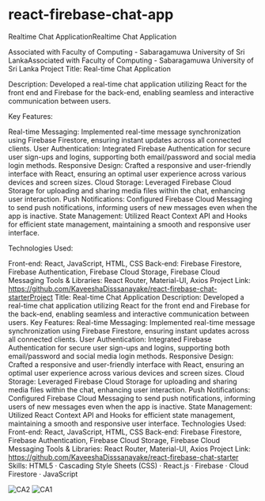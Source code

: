 # react-firebase-chat-app

 
Realtime Chat ApplicationRealtime Chat Application

Associated with Faculty of Computing - Sabaragamuwa University of Sri LankaAssociated with Faculty of Computing - Sabaragamuwa University of Sri Lanka
Project Title: Real-time Chat Application

Description:
Developed a real-time chat application utilizing React for the front end and Firebase for the back-end, enabling seamless and interactive communication between users.

Key Features:

Real-time Messaging: Implemented real-time message synchronization using Firebase Firestore, ensuring instant updates across all connected clients.
User Authentication: Integrated Firebase Authentication for secure user sign-ups and logins, supporting both email/password and social media login methods.
Responsive Design: Crafted a responsive and user-friendly interface with React, ensuring an optimal user experience across various devices and screen sizes.
Cloud Storage: Leveraged Firebase Cloud Storage for uploading and sharing media files within the chat, enhancing user interaction.
Push Notifications: Configured Firebase Cloud Messaging to send push notifications, informing users of new messages even when the app is inactive.
State Management: Utilized React Context API and Hooks for efficient state management, maintaining a smooth and responsive user interface.

Technologies Used:

Front-end: React, JavaScript, HTML, CSS
Back-end: Firebase Firestore, Firebase Authentication, Firebase Cloud Storage, Firebase Cloud Messaging
Tools & Libraries: React Router, Material-UI, Axios
Project Link: https://github.com/KaveeshaDisssanayake/react-firebase-chat-starterProject Title: Real-time Chat Application Description: Developed a real-time chat application utilizing React for the front end and Firebase for the back-end, enabling seamless and interactive communication between users. Key Features: Real-time Messaging: Implemented real-time message synchronization using Firebase Firestore, ensuring instant updates across all connected clients. User Authentication: Integrated Firebase Authentication for secure user sign-ups and logins, supporting both email/password and social media login methods. Responsive Design: Crafted a responsive and user-friendly interface with React, ensuring an optimal user experience across various devices and screen sizes. Cloud Storage: Leveraged Firebase Cloud Storage for uploading and sharing media files within the chat, enhancing user interaction. Push Notifications: Configured Firebase Cloud Messaging to send push notifications, informing users of new messages even when the app is inactive. State Management: Utilized React Context API and Hooks for efficient state management, maintaining a smooth and responsive user interface. Technologies Used: Front-end: React, JavaScript, HTML, CSS Back-end: Firebase Firestore, Firebase Authentication, Firebase Cloud Storage, Firebase Cloud Messaging Tools & Libraries: React Router, Material-UI, Axios Project Link: https://github.com/KaveeshaDisssanayake/react-firebase-chat-starter
Skills: HTML5 · Cascading Style Sheets (CSS) · React.js · Firebase · Cloud Firestore · JavaScript

![CA2](https://github.com/KaveeshaDisssanayake/react-firebase-chat-starter/assets/90174106/36dc02c4-bd50-4e9a-aa62-44988a3906bc)
![CA1](https://github.com/KaveeshaDisssanayake/react-firebase-chat-starter/assets/90174106/c45228a4-e7b8-407a-af4b-1b73e39c2ac6)



